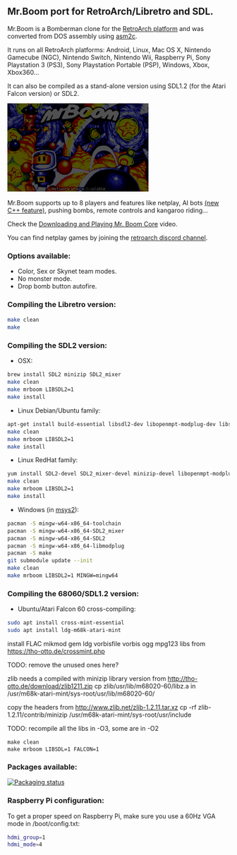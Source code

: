 ## Mr.Boom port for RetroArch/Libretro and SDL.

Mr.Boom is a Bomberman clone for the [RetroArch platform](http://www.retroarch.com) and was converted from DOS assembly using [asm2c](https://github.com/frranck/asm2c).

It runs on all RetroArch platforms: Android, Linux, Mac OS X, Nintendo Gamecube (NGC), Nintendo Switch, Nintendo Wii, Raspberry Pi, Sony Playstation 3 (PS3), Sony Playstation Portable (PSP), Windows, Xbox, Xbox360...

It can also be compiled as a stand-alone version using SDL1.2 (for the Atari Falcon version) or SDL2.

![alt tag](tests/screenshots/mrboom-5.gif)

Mr.Boom supports up to 8 players and features like netplay, AI bots [(new C++ feature)](ai/), pushing bombs, remote controls and kangaroo riding...

Check the [Downloading and Playing Mr. Boom Core](https://youtu.be/_0rw36mA9mM) video.

You can find netplay games by joining the [retroarch discord channel](https://discord.gg/011l9DB6qWt9B4bzO).

### Options available:

- Color, Sex or Skynet team modes.
- No monster mode.
- Drop bomb button autofire.

### Compiling the Libretro version:

```sh
make clean
make
```

### Compiling the SDL2 version:
- OSX: 
```sh
brew install SDL2 minizip SDL2_mixer
make clean
make mrboom LIBSDL2=1
make install
```
- Linux Debian/Ubuntu family:
```sh
apt-get install build-essential libsdl2-dev libopenmpt-modplug-dev libsdl2-mixer-dev libminizip-dev
make clean
make mrboom LIBSDL2=1
make install
```
- Linux RedHat family:
```sh
yum install SDL2-devel SDL2_mixer-devel minizip-devel libopenmpt-modplug-devel
make clean
make mrboom LIBSDL2=1
make install
```

- Windows (in [msys2](http://www.msys2.org/)):
```sh
pacman -S mingw-w64-x86_64-toolchain
pacman -S mingw-w64-x86_64-SDL2_mixer
pacman -S mingw-w64-x86_64-SDL2
pacman -S mingw-w64-x86_64-libmodplug
pacman -S make
git submodule update --init
make clean
make mrboom LIBSDL2=1 MINGW=mingw64
```

### Compiling the 68060/SDL1.2 version: 
- Ubuntu/Atari Falcon 60 cross-compiling: 
```sh
sudo apt install cross-mint-essential
sudo apt install ldg-m68k-atari-mint
```
install FLAC mikmod gem ldg vorbisfile vorbis ogg mpg123 libs from https://tho-otto.de/crossmint.php

TODO: remove the unused ones here?

zlib needs a compiled with minizip library version from http://tho-otto.de/download/zlib1211.zip
cp zlib/usr/lib/m68020-60/libz.a  in /usr/m68k-atari-mint/sys-root/usr/lib/m68020-60/

copy the headers from http://www.zlib.net/zlib-1.2.11.tar.xz
cp -rf zlib-1.2.11/contrib/minizip /usr/m68k-atari-mint/sys-root/usr/include


TODO: recompile all the libs in -O3, some are in -O2
```
make clean
make mrboom LIBSDL=1 FALCON=1
```

### Packages available:

[![Packaging status](https://repology.org/badge/vertical-allrepos/mrboom.svg)](https://repology.org/metapackage/mrboom)

### Raspberry Pi configuration:

To get a proper speed on Raspberry Pi, make sure you use a 60Hz VGA mode in /boot/config.txt:
```sh
hdmi_group=1
hdmi_mode=4
```

